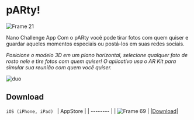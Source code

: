 # pARty!

![Frame 21](https://user-images.githubusercontent.com/53840501/180856809-174a6487-c12e-458a-86a8-b0f3950c7b00.png)

Nano Challenge App
Com o pARty você pode tirar fotos com quem quiser e guardar aqueles momentos especiais ou postá-los em suas redes sociais.

*Posicione o modelo 3D em um plano horizontal, selecione qualquer foto de rosto nele e tire fotos com quem quiser! O aplicativo usa o AR Kit para simular sua reunião com quem você quiser.*

![duo](https://user-images.githubusercontent.com/53840501/180857001-f1a01697-7b19-40f2-b8c6-b91e5af11909.png)

## Download
```iOS (iPhone, iPad) ```
| AppStore | 
| -------- |
| ![Frame 69](https://user-images.githubusercontent.com/53840501/162065740-19fb6162-0956-4b19-b5ea-e10d4277995b.png) |
|[Download](https://apps.apple.com/us/app/party-my-ar-meet/id1628368572)|
